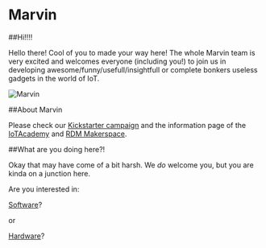 # Marvin

##Hi!!!!

Hello there! Cool of you to made your way here! The whole Marvin team is very excited and welcomes everyone (including you!) to join us in developing awesome/funny/usefull/insightfull or complete bonkers useless gadgets in the world of IoT.

![Marvin](https://raw.github.com/iotacademy/marvin/master/Hardware/Pictures/Marvin_white.jpg)

##About Marvin

Please check our [Kickstarter campaign](https://www.kickstarter.com/projects/688158475/) and the information page of the [IoTAcademy](http://iotacademy.nl) and [RDM Makerspace](http://www.rdmmakerspace.nl/cursussen/internet-of-things).

##What are you doing here?!

Okay that may have come of a bit harsh. We *do* welcome you, but you are kinda on a junction here.

Are you interested in:

[Software](https://github.com/iotacademy/marvin/tree/master/Software)?

or 

[Hardware](https://github.com/iotacademy/marvin/tree/master/Hardware)?